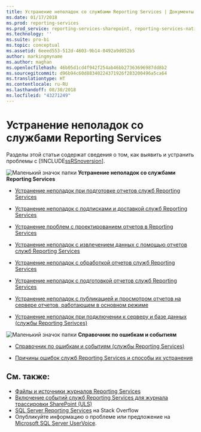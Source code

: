 ```yaml
---
title: Устранение неполадок со службами Reporting Services | Документы Майкрософт
ms.date: 01/17/2018
ms.prod: reporting-services
ms.prod_service: reporting-services-sharepoint, reporting-services-native
ms.technology: ''
ms.suite: pro-bi
ms.topic: conceptual
ms.assetid: 6eeed553-512d-4603-9b14-0492a9d052b5
author: markingmyname
ms.author: maghan
ms.openlocfilehash: 46b05d1cd4f942f254ab46bb27363696987dd8b2
ms.sourcegitcommit: d96b94c60d88340224371926f283200496a5ca64
ms.translationtype: HT
ms.contentlocale: ru-RU
ms.lasthandoff: 08/30/2018
ms.locfileid: "43271249"
---
```

# <a name="troubleshoot-reporting-services"></a>Устранение неполадок со службами Reporting Services
  Разделы этой статьи содержат сведения о том, как выявить и устранить проблемы с [!INCLUDE[ssRSnoversion](../../includes/ssrsnoversion-md.md)].  

![Маленький значок папки](../../reporting-services/troubleshooting/media/filefolder-small.png)   **Устранение неполадок со службами Reporting Services**  
+ [Устранение неполадок при подготовке отчетов служб Reporting Services](../../reporting-services/troubleshooting/troubleshoot-reporting-services-report-issues.md)    
+  [Устранение неполадок с подписками и доставкой служб Reporting Services](../../reporting-services/troubleshooting/troubleshoot-reporting-services-subscriptions-and-delivery.md)  

+  [Устранение проблем с проектированием отчетов в Reporting Services](../../reporting-services/troubleshooting/troubleshoot-report-design-issues-with-reporting-services.md)  

+  [Устранение неполадок с извлечением данных с помощью отчетов служб Reporting Services](../../reporting-services/troubleshooting/troubleshoot-data-retrieval-issues-with-reporting-services-reports.md)  

+  [Устранение неполадок с обработкой отчетов служб Reporting Services](../../reporting-services/troubleshooting/troubleshoot-processing-of-reporting-services-reports.md)  

+  [Устранение неполадок с подготовкой отчетов служб Reporting Services](../../reporting-services/troubleshooting/troubleshoot-reporting-services-report-rendering-issues.md)  

+  [Устранение неполадок с публикацией и просмотром отчетов на сервере отчетов, работающем в основном режиме](../../reporting-services/troubleshooting/troubleshoot-publishing-or-viewing-a-report-on-a-native-mode-report-server.md)  

+  [Устранение неполадок при подключении к серверу и базе данных (службы Reporting Serivces)](troubleshoot-server-and-database-connection-problems-with-reporting-services.md)  

 ![Маленький значок папки](../../reporting-services/troubleshooting/media/filefolder-small.png)   **Справочник по ошибкам и событиям**  
 + [Справочник по ошибкам и событиям (службы Reporting Services)](../../reporting-services/troubleshooting/errors-and-events-reference-reporting-services.md)  

+  [Причины ошибок служб Reporting Services и способы их устранения](../../reporting-services/troubleshooting/cause-and-resolution-of-reporting-services-errors.md)  

## <a name="see-also"></a>См. также:  

-  [Файлы и источники журналов Reporting Services](../../reporting-services/report-server/reporting-services-log-files-and-sources.md)   
-   [Включение событий служб Reporting Services для журнала трассировки SharePoint (ULS)](../../reporting-services/report-server/turn-on-reporting-services-events-for-the-sharepoint-trace-log-uls.md)  
-  [SQL Server Reporting Services](https://stackoverflow.com/questions/tagged/reporting-services) на Stack Overflow  
-  Опубликуйте информацию о проблеме или предложение на [Microsoft SQL Server UserVoice](https://feedback.azure.com/forums/908035-sql-server).  


